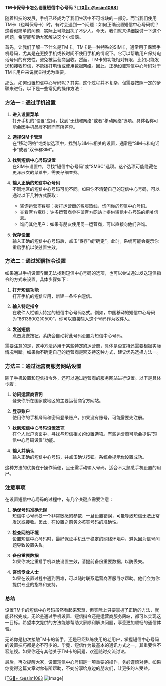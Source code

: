 **TM卡保号卡怎么设置短信中心号码？[[TG💪+ @esim1088](https://t.me/s/esim1088)]**

随着科技的发展，手机已经成为了我们生活中不可或缺的一部分。而当我们使用TM卡（也叫保号卡）时，有时会遇到一个问题：如何正确设置短信中心号码呢？这看似简单的问题，实际上可能困扰了不少人。今天，我们就来详细探讨一下这个问题，希望能帮助大家解决这个小烦恼。

首先，让我们了解一下什么是TM卡。TM卡是一种特殊的SIM卡，通常用于保留手机号码，尤其是在更换手机或长时间不使用手机的情况下。它可以帮助用户保持电话号码的有效性，避免被运营商回收。然而，TM卡的功能相对有限，比如只能发送和接收短信，不能拨打电话或使用数据网络。因此，正确设置短信中心号码对于TM卡用户来说就显得尤为重要。

那么，如何设置短信中心号码呢？其实，这个过程并不复杂，但需要按照一定的步骤来进行。以下是一些常见的操作方法：

### 方法一：通过手机设置

1. **进入设置菜单**  
   打开手机的“设置”应用，找到“无线和网络”或者“移动网络”选项。具体名称可能会因手机品牌不同而有所差异。

2. **选择SIM卡管理**  
   在“移动网络”或类似选项中，找到与SIM卡相关的设置，通常是“SIM卡和电话卡”或者“双卡和SIM”。

3. **找到短信中心号码设置**  
   在SIM卡设置中，寻找“短信中心号码”或“SMSC”选项。这个选项可能隐藏在更深层次的菜单中，需要仔细查找。

4. **输入正确的短信中心号码**  
   不同地区的短信中心号码可能不同。如果你不清楚自己的短信中心号码，可以通过以下几种方式获取：
   - 咨询运营商客服：拨打运营商的客服热线，询问你的短信中心号码。
   - 查看官方资料：许多运营商会在其官方网站上提供短信中心号码的相关信息。
   - 询问其他用户：如果有朋友使用同一运营商，可以直接向他们咨询。

5. **保存设置**  
   输入正确的短信中心号码后，点击“保存”或“确定”。此时，系统可能会提示你重启手机以使设置生效。

### 方法二：通过短信指令设置

如果通过手机设置界面无法找到短信中心号码的选项，也可以尝试通过发送短信指令的方式来设置。具体步骤如下：

1. **打开短信功能**  
   打开手机的短信应用，新建一条空白短信。

2. **输入特定指令**  
   在收件人栏输入特定的短信中心号码格式。例如，中国移动的短信中心号码为“8613800200500”，你可以直接输入这个号码作为收件人。

3. **发送短信**  
   点击发送按钮，系统会自动将此号码设置为短信中心号码。

需要注意的是，这种方法适用于某些特定的运营商，具体是否支持还需要根据实际情况判断。如果你不确定自己的运营商是否支持这种方式，建议优先选择方法一。

### 方法三：通过运营商服务网站设置

除了手机设置和短信指令外，还可以通过运营商的服务网站进行设置。以下是具体步骤：

1. **访问运营商官网**  
   登录你所在国家或地区的主要运营商官方网站。

2. **登录账户**  
   使用你的手机号码和密码登录账户。如果没有账号，可能需要先注册。

3. **找到短信中心号码设置选项**  
   在个人账户页面中，寻找与短信相关的设置选项。有些运营商可能会提供“短信中心号码设置”功能。

4. **输入并确认**  
   输入正确的短信中心号码，并点击确认按钮。系统会提示你设置成功。

这种方法的优势在于操作简便，且无需手动输入号码，适合不太熟悉手机设置的用户。

### 注意事项

在设置短信中心号码的过程中，有几个关键点需要注意：

1. **确保号码准确无误**  
   短信中心号码是一个非常敏感的参数，一旦设置错误，可能导致短信无法正常发送或接收。因此，在设置之前务必核实号码的准确性。

2. **检查网络环境**  
   设置短信中心号码时，最好保证手机处于稳定的网络环境中，避免因为信号问题导致设置失败。

3. **备份重要数据**  
   如果你决定重启手机以使设置生效，请提前备份重要数据，以防丢失。

4. **咨询专业人士**  
   如果在设置过程中遇到困难，可以随时联系运营商客服寻求帮助。他们会为你提供专业的指导和支持。

### 总结

设置TM卡的短信中心号码虽然看起来繁琐，但实际上只要掌握了正确的方法，就能轻松完成。无论是通过手机设置、短信指令还是运营商服务网站，都可以实现这一目标。希望本文提供的方法能够帮助大家顺利解决问题，享受更加顺畅的通信体验。

无论你是初次接触TM卡的新手，还是已经熟练使用的老用户，掌握短信中心号码的设置技巧都是必不可少的。毕竟，短信作为最基本的通讯方式之一，其重要性不容忽视。如果你还有其他关于TM卡的问题，欢迎随时交流讨论。

最后，再次提醒大家，设置短信中心号码是一项重要的操作，务必谨慎对待。如果你觉得这篇文章对你有所帮助，不妨分享给身边的朋友们，让更多的人受益。

[[TG💪+ @esim1088](https://t.me/s/esim1088) ![Image](https://i.postimg.cc/4NQfJmqS/Snipaste-2025-05-13-00-14-12.png)]